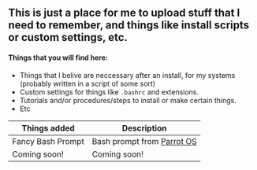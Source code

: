 ## This is just a place for me to upload stuff that I need to remember, and things like install scripts or custom settings, etc.

#### Things that you will find here:
- Things that I belive are neccessary after an install, for my systems (probably written in a script of some sort)
- Custom settings for things like `.bashrc` and extensions.
- Tutorials and/or procedures/steps to install or make certain things.
- Etc




Things added | Description
------------ | -------------
Fancy Bash Prompt| Bash prompt from [Parrot OS](https://parrotlinux.org/)
Coming soon! | Coming soon!


